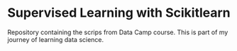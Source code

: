 # Supervised Learning with Scikitlearn

Repository containing the scrips from Data Camp course. This is part of my journey of learning data science. 
